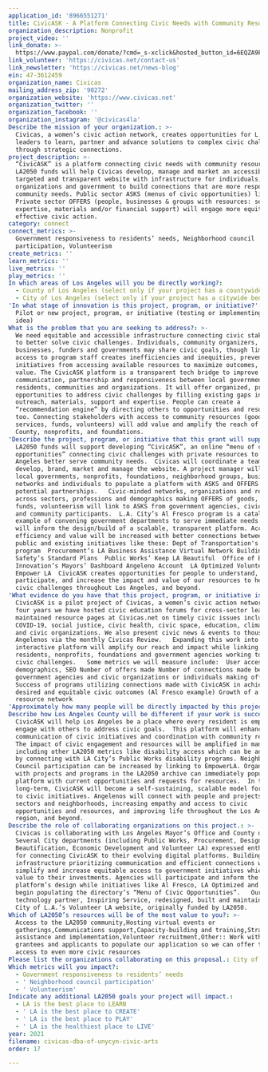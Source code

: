 ```yaml
---
application_id: '8966551271'
title: CivicASK - A Platform Connecting Civic Needs with Community Resources
organization_description: Nonprofit
project_video: ''
link_donate: >-
  https://www.paypal.com/donate/?cmd=_s-xclick&hosted_button_id=6EQZA9FYAFAH2&source=url
link_volunteer: 'https://civicas.net/contact-us'
link_newsletter: 'https://civicas.net/news-blog'
ein: 47-3612459
organization_name: Civicas
mailing_address_zip: '90272'
organization_website: 'https://www.civicas.net'
organization_twitter: ''
organization_facebook: ''
organization_instagram: '@civicas4la'
Describe the mission of your organization.: >-
  Civicas, a women’s civic action network, creates opportunities for L.A.
  leaders to learn, partner and advance solutions to complex civic challenges
  through strategic connections.
project_description: >-
  “CivicASK” is a platform connecting civic needs with community resources. 
  LA2050 funds will help Civicas develop, manage and market an accessible,
  targeted and transparent website with infrastructure for individuals,
  organizations and government to build connections that are more responsive to
  community needs. Public sector ASKS (menus of civic opportunities) linked with
  Private sector OFFERS (people, businesses & groups with resources: services,
  expertise, materials and/or financial support) will engage more equitable,
  effective civic action.
category: connect
connect_metrics: >-
  Government responsiveness to residents’ needs, Neighborhood council
  participation, Volunteerism
create_metrics: ''
learn_metrics: ''
live_metrics: ''
play_metrics: ''
In which areas of Los Angeles will you be directly working?:
  - County of Los Angeles (select only if your project has a countywide benefit)
  - City of Los Angeles (select only if your project has a citywide benefit)
'In what stage of innovation is this project, program, or initiative?': >-
  Pilot or new project, program, or initiative (testing or implementing a new
  idea)
What is the problem that you are seeking to address?: >-
  We need equitable and accessible infrastructure connecting civic stakeholders
  to better solve civic challenges. Individuals, community organizers, experts,
  businesses, funders and governments may share civic goals, though limited
  access to program staff creates inefficiencies and inequities, preventing
  initiatives from accessing available resources to maximize outcomes, scale and
  value. The CivicASK platform is a transparent tech bridge to improve
  communication, partnership and responsiveness between local governments,
  residents, communities and organizations. It will offer organized, prioritized
  opportunities to address civic challenges by filling existing gaps in
  outreach, materials, support and expertise. People can create a
  “recommendation engine” by directing others to opportunities and resources
  too. Connecting stakeholders with access to community resources (goods,
  services, funds, volunteers) will add value and amplify the reach of our City,
  County, nonprofits, and foundations.
'Describe the project, program, or initiative that this grant will support to address the problem identified.': >-
  LA2050 funds will support developing “CivicASK”, an online “menu of civic
  opportunities” connecting civic challenges with private resources to help Los
  Angeles better serve community needs.  Civicas will coordinate a team to
  develop, brand, market and manage the website. A project manager will engage
  local governments, nonprofits, foundations, neighborhood groups, businesses,
  networks and individuals to populate a platform with ASKS and OFFERS for
  potential partnerships.   Civic-minded networks, organizations and residents
  across sectors, professions and demographics making OFFERS of goods, services,
  funds, volunteerism will link to ASKS from government agencies, civic networks
  and community participants.  L.A. City’s Al Fresco program is a catalytic
  example of convening government departments to serve immediate needs which
  will inform the design/build of a scalable, transparent platform. Access,
  efficiency and value will be increased with better connections between the
  public and existing initiatives like these: Dept of Transportation's Al Fresco
  program  Procurement’s LA Business Assistance Virtual Network Building &
  Safety’s Standard Plans  Public Works’ Keep LA Beautiful  Office of Budget and
  Innovation’s Mayors’ Dashboard Angeleno Account  LA Optimized Volunteer LA
  Empower LA  CivicASK creates opportunities for people to understand, actively
  participate, and increase the impact and value of our resources to help solve
  civic challenges throughout Los Angeles, and beyond.
'What evidence do you have that this project, program, or initiative is or will be successful, and how will you define and measure success?': >-
  CivicASK is a pilot project of Civicas, a women’s civic action network. For
  four years we have hosted civic education forums for cross-sector leaders and
  maintained resource pages at Civicas.net on timely civic issues including
  COVID-19, social justice, civic health, civic space, education, climate change
  and civic organizations. We also present civic news & events to thousands of
  Angelenos via the monthly Civicas Review.   Expanding this work into an
  interactive platform will amplify our reach and impact while linking more
  residents, nonprofits, foundations and government agencies working to address
  civic challenges.   Some metrics we will measure include:  User access,
  demographics, SEO Number of offers made Number of connections made between
  government agencies and civic organizations or individuals making offers
  Success of programs utilizing connections made with CivicASK in achieving
  desired and equitable civic outcomes (Al Fresco example) Growth of a regional
  resource network
'Approximately how many people will be directly impacted by this project, program, or initiative?': '300'
Describe how Los Angeles County will be different if your work is successful.: >-
  CivicASK will help Los Angeles be a place where every resident is empowered to
  engage with others to address civic goals.  This platform will enhance
  communication of civic initiatives and coordination with community resources.
  The impact of civic engagement and resources will be amplified in many areas
  including other LA2050 metrics like disability access which can be addressed
  by connecting with LA City’s Public Works disability programs. Neighborhood
  Council participation can be increased by linking to EmpowerLA. Organizations
  with projects and programs in the LA2050 archive can immediately populate the
  platform with current opportunities and requests for resources.  In the
  long-term, CivicASK will become a self-sustaining, scalable model for access
  to civic initiatives. Angelenos will connect with people and projects across
  sectors and neighborhoods, increasing empathy and access to civic
  opportunities and resources, and improving life throughout the Los Angeles
  region, and beyond.
Describe the role of collaborating organizations on this project.: >-
  Civicas is collaborating with Los Angeles Mayor’s Office and County of L.A.
  Several City departments (including Public Works, Procurement, Design,
  Beautification, Economic Development and Volunteer LA) expressed enthusiasm
  for connecting CivicASK to their evolving digital platforms. Building
  infrastructure prioritizing communication and efficient connections will
  simplify and increase equitable access to government initiatives which adds
  value to their investments. Agencies will participate and inform the
  platform’s design while initiatives like Al Fresco, LA Optimized and LA n Sync
  begin populating the directory’s “Menu of Civic Opportunities”.   Our
  technology partner, Inspiring Service, redesigned, built and maintains the
  City of L.A.’s Volunteer LA website, originally funded by LA2050.
Which of LA2050’s resources will be of the most value to you?: >-
  Access to the LA2050 community,Hosting virtual events or
  gatherings,Communications support,Capacity-building and training,Strategy
  assistance and implementation,Volunteer recruitment,Other:: Work with LA2050
  grantees and applicants to populate our application so we can offer them
  access to even more civic resources 
Please list the organizations collaborating on this proposal.: City of LA Mayor's Office Inspiring Service
Which metrics will you impact?:
  - Government responsiveness to residents’ needs
  - ' Neighborhood council participation'
  - ' Volunteerism'
Indicate any additional LA2050 goals your project will impact.:
  - LA is the best place to LEARN
  - ' LA is the best place to CREATE'
  - ' LA is the best place to PLAY'
  - ' LA is the healthiest place to LIVE'
year: 2021
filename: civicas-dba-of-unycyn-civic-arts
order: 17

---
```

